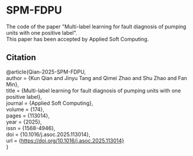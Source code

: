 # SPM-FDPU
The code of the paper "Multi-label learning for fault diagnosis of pumping units with one positive label".  
This paper has been accepted by Applied Soft Computing.
## Citation
@article{Qian-2025-SPM-FDPU,  
author = {Kun Qian and Jinyu Tang and Qimei Zhao and Shu Zhao and Fan Min},  
title = {Multi-label learning for fault diagnosis of pumping units with one positive label},  
journal = {Applied Soft Computing},  
volume = {174},  
pages = {113014},  
year = {2025},  
issn = {1568-4946},  
doi = {10.1016/j.asoc.2025.113014},  
url = {https://doi.org/10.1016/j.asoc.2025.113014}  
}

